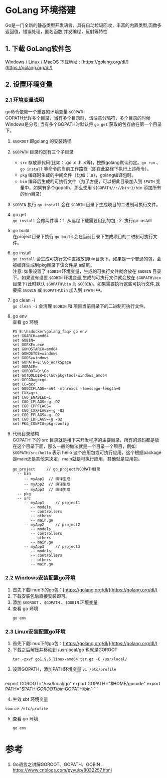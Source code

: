 # GoLang 环境搭建
Go是一门全新的静态类型开发语言，具有自动垃圾回收，丰富的内置类型,函数多返回值，错误处理，匿名函数,并发编程，反射等特性.
## 1. 下载 GoLang软件包
Windows / Linux / MacOS 下载地址 : [https://golang.org/dl/](https://golang.org/dl/)

## 2. 设置环境变量
### 2.1 环境变量说明
go命令依赖一个重要的环境变量 `$GOPATH`   
GOPATH允许多个目录，当有多个目录时，请注意分隔符，多个目录的时候Windows是分号;
当有多个GOPATH时默认将 `go get` 获取的包存放在第一个目录下。

1. `$GOROOT`
即golang 的安装路径

1. `$GOPATH` 目录约定有三个子目录
    + `src` 存放源代码(比如：.go .c .h .s等)，按照golang默认约定。`go run` 、 `go install` 等命令的当前工作路径（即在此路径下执行上述命令）。
    + `pkg` 编译时生成的中间文件（比如：.a），golang编译包时。
    + `bin` 编译后生成的可执行文件（为了方便，可以把此目录加入到 `$PATH` 变量中，如果有多个gopath，那么使用 `${GOPATH//://bin:}/bin` 添加所有的bin目录）

1. `$GOBIN`
执行 `go install` 会在 `$GOBIN` 目录下生成项目的二进制可执行文件。

1. go get   
`go install` 会做两件事：1. 从远程下载需要用到的包 ; 2. 执行go install

1. go build   
在project目录下执行 `go build` 会在当前目录下生成项目的二进制可执行文件。

1. go install   
`go install` 会生成可执行文件直接放到bin目录下。如果是一个普通的包，会被编译生成到pkg目录下该文件是.a结尾。   
注意: 如果设置了 `$GOBIN` 环境变量，生成的可执行文件就会放在 `$GOBIN` 目录下。如果没有设置 `$GOBIN` 环境变量,生成的可执行文件就会放在 `$GOPATH\bin` 目录下(此时默认 `$GOPATH\bin` 为 `$GOBIN`)。如果需要执行这些可执行文件,就要把 `$GOBIN` 或 `$GOPATH\bin` 加入到 `$PATH` 中。

1. go clean -i  
`go clean -i` 会清理 `$GOBIN` 和 项目当前目录下的二进制可执行文件。

1. go env   
    查看 go 环境
    ```
    PS E:\hsdocker\golang_faq> go env
    set GOARCH=amd64
    set GOBIN=
    set GOEXE=.exe
    set GOHOSTARCH=amd64
    set GOHOSTOS=windows
    set GOOS=windows
    set GOPATH=E:\Go_WorkSpace
    set GORACE=
    set GOROOT=D:\Go
    set GOTOOLDIR=D:\Go\pkg\tool\windows_amd64
    set GCCGO=gccgo
    set CC=gcc
    set GOGCCFLAGS=-m64 -mthreads -fmessage-length=0
    set CXX=g++
    set CGO_ENABLED=1
    set CGO_CFLAGS=-g -O2
    set CGO_CPPFLAGS=
    set CGO_CXXFLAGS=-g -O2
    set CGO_FFLAGS=-g -O2
    set CGO_LDFLAGS=-g -O2
    set PKG_CONFIG=pkg-config
    ```

1. 代码目录结构  
GOPATH 下的 src 目录就是接下来开发程序的主要目录，所有的源码都是放在这个目录下面，那么一般的做法就是一个目录一个项目，例如: `$GOPATH/src/hello` 表示 hello 这个应用包或可执行应用，这个根据package是main还是其他来决定，main就是可执行应用，其他就是应用包。
    ```
    go_project     // go_project为GOPATH目录
      -- bin
         -- myApp1  // 编译生成
         -- myApp2  // 编译生成
         -- myApp3  // 编译生成
      -- pkg
      -- src
         -- myApp1     // project1
            -- models
            -- controllers
            -- others
            -- main.go 
         -- myApp2     // project2
            -- models
            -- controllers
            -- others
            -- main.go 
         -- myApp3     // project3
            -- models
            -- controllers
            -- others
            -- main.go
    ```

### 2.2 Windows安装配置go环境
1. 首先下载linux下的go包：[https://golang.org/dl/](https://golang.org/dl/)
2. 下载安装包后直接安装即可。
3. 添加 `$GOROOT` 、`$GOPATH` 、`$GOBIN` 环境变量
4. 查看 go 环境
    ```
    go env
    ```

### 2.3 Linux安装配置go环境
1. 首先下载linux下的go包：[https://golang.org/dl/](https://golang.org/dl/)
2. 下载之后解压并移动到 /usr/local/go 也就是GOROOT
    ```
    tar -zxvf go1.9.5.linux-amd64.tar.gz -C /usr/local/
    ```
3. 设置GOPATH，添加PATH环境变量 `vi /etc/profile`
    ```
export GOROOT="/usr/local/go"
export GOPATH="$HOME/gocode"
export PATH="$PATH:$GOROOT/bin:$GOPATH/bin"
    ```

4. 生效 sbt 环境变量
```
source /etc/profile
```

5. 查看 go 环境
    ```
    go env
    ```

# 参考
1. Go语言之讲解GOROOT、GOPATH、GOBIN . https://www.cnblogs.com/pyyu/p/8032257.html


